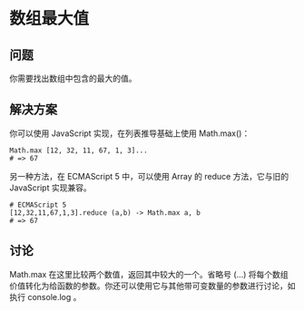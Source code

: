 # 数组最大值
## 问题
你需要找出数组中包含的最大的值。
## 解决方案
你可以使用 JavaScript 实现，在列表推导基础上使用 Math.max()：
```
Math.max [12, 32, 11, 67, 1, 3]... 
# => 67
```
另一种方法，在 ECMAScript 5 中，可以使用 Array 的 reduce 方法，它与旧的 JavaScript 实现兼容。
```
# ECMAScript 5 
[12,32,11,67,1,3].reduce (a,b) -> Math.max a, b 
# => 67
```
## 讨论
Math.max 在这里比较两个数值，返回其中较大的一个。省略号 (...) 将每个数组价值转化为给函数的参数。你还可以使用它与其他带可变数量的参数进行讨论，如执行 console.log 。


